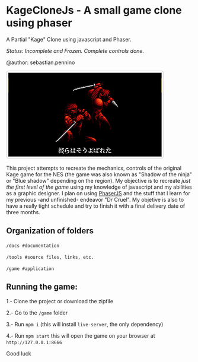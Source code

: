 # KageCloneJs - A small game clone using phaser

A Partial "Kage" Clone using javascript and Phaser.


*Status: Incomplete and Frozen. Complete controls done.*

@author: sebastian.pennino

![Logo](/docs/kageClone.png "Kage Clone Logo")

This project attempts to recreate the mechanics, controls of the original Kage game for the NES (the game was also known as "Shadow of the ninja" or "Blue shadow" depending on the region).
My objective is to recreate *just the first level of the game* using my knowledge of javascript and my abilities as a graphic designer.
I plan on using [PhaserJS](https://phaser.io/ "Phaser - A fast, fun and free open source HTML5 game framework") and the stuff that I learn for my previous -and unfinished- endeavor "Dr Cruel".
My objetive is also to have a really tight schedule and try to finish it with a final delivery date of three months.

## Organization of folders

`/docs #documentation`

`/tools #source files, links, etc.`

`/game #application`


## Running the game:


1.- Clone the project or download the zipfile

2.- Go to the `/game` folder

3.- Run `npm i` (this will install `live-server`, the only dependency)

4.- Run `npm start` this will open the game on your browser at `http://127.0.0.1:8666`


Good luck
